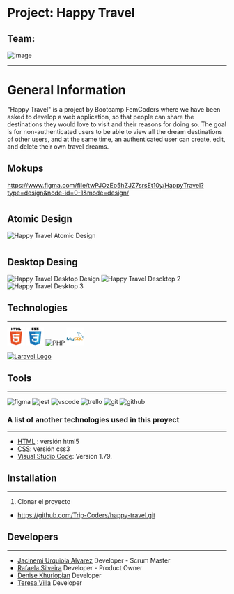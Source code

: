 ## <h1> Project: Happy Travel </h1>

## Team: 
![image](https://github.com/Trip-Coders/happy-travel/assets/132339878/67635db6-78bc-4b93-89a1-0ff5952be06a)
***

## <h1>General Information</h1>
"Happy Travel" is a project by Bootcamp FemCoders where we have been asked to develop a web application, so that people can share the destinations they would love to visit and their reasons for doing so. The goal is for non-authenticated users to be able to view all the dream destinations of other users, and at the same time, an authenticated user can create, edit, and delete their own travel dreams.

## Mokups

<https://www.figma.com/file/twPJOzEo5hZJZ7srsEt10y/HappyTravel?type=design&node-id=0-1&mode=design/>

# <h2> Atomic Design</h2>
<img width="341" alt="Happy Travel Atomic Design" src="https://github.com/Trip-Coders/happy-travel/assets/132339878/92f13bc6-80ea-4af9-9994-c5da152f50e6">

# <h2> Desktop Desing </h2>
<img width="659" alt="Happy Travel Desktop Design" src="https://github.com/Trip-Coders/happy-travel/assets/132339878/7af8369f-ae05-4525-9a8f-eda08c2aef0c">
<img width="659" alt="Happy Travel Descktop 2" src="https://github.com/Trip-Coders/happy-travel/assets/132339878/8394611d-9bb5-4236-9fea-0bab0bd16ef0">
<img width="449" alt="Happy Travel Desktop 3" src="https://github.com/Trip-Coders/happy-travel/assets/132339878/753a5bd7-b322-486a-a625-c068018d2e84">


## Technologies
***
<div> 
<img src="https://raw.githubusercontent.com/devicons/devicon/master/icons/html5/html5-original-wordmark.svg" alt="html5" width="40" height="40"/>
<img src="https://raw.githubusercontent.com/devicons/devicon/master/icons/css3/css3-original-wordmark.svg" alt="css3" width="40" height="40"/>
<img src="https://www.php.net/images/logos/new-php-logo.svg" alt="PHP" width="40" height="40"/>
<a href="https://www.mysql.com/" target="_blank" rel="noreferrer"> <img src="https://raw.githubusercontent.com/devicons/devicon/master/icons/mysql/mysql-original-wordmark.svg" alt="mysql" width="40" height="40"/>
<p align="der"><a href="https://laravel.com" target="_blank"><img src="https://raw.githubusercontent.com/laravel/art/master/logo-lockup/5%20SVG/2%20CMYK/1%20Full%20Color/laravel-logolockup-cmyk-red.svg" width="400" alt="Laravel Logo" height="50"/></a></p>
</div>

## Tools
***
<div>

<img src="https://www.vectorlogo.zone/logos/figma/figma-icon.svg" alt="figma" width="40" height="40"/>
<img src="https://github.com/EqualWaveStudio/soundwave/assets/131855670/465e872f-6242-48b4-964c-7f5c3e749685" alt="jest" width="40" height="40"/>
<img src="https://w7.pngwing.com/pngs/512/824/png-transparent-visual-studio-code-hd-logo-thumbnail.png" alt="vscode" width="40" heigth="40"/>
<img src="https://w7.pngwing.com/pngs/115/721/png-transparent-trello-social-icons-icon.png" alt="trello" width="40" heigth="40"/>
<img src="https://www.vectorlogo.zone/logos/git-scm/git-scm-icon.svg" alt="git" width="40" height="40"/>
<img src="https://cdn-icons-png.flaticon.com/512/25/25231.png" alt="github" width="40" heigth="40"/>
</div>

### A list of another technologies used in this proyect
***
- [HTML](https://developer.mozilla.org/es/docs/Web/HTML) : versión html5
- [CSS](https://developer.mozilla.org/es/docs/Web/CSS): versión css3
- [Visual Studio Code](https://code.visualstudio.com/): Version 1.79.

## Installation
***
1. Clonar el proyecto
- https://github.com/Trip-Coders/happy-travel.git

## Developers
***
- [Jacinemi Urquiola Alvarez](https://github.com/JacinemiUA) Developer - Scrum Master
- [Rafaela Silveira](https://github.com/todaunabossa) Developer - Product Owner
- [Denise Khurlopian](https://github.com/dkhurlop) Developer
- [Teresa Villa](https://github.com/Teresa1965) Developer


